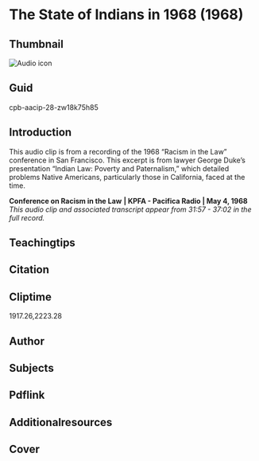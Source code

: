 # The State of Indians in 1968 (1968)

## Thumbnail

![Audio icon](https://s3.amazonaws.com/americanarchive.org/primary_source_sets/audio-digitized.jpg "Audio icon")

## Guid
cpb-aacip-28-zw18k75h85

## Introduction

This audio clip is from a recording of the 1968 “Racism in the Law” conference in San Francisco. This excerpt is from lawyer George Duke’s presentation “Indian Law: Poverty and Paternalism,” which detailed problems Native Americans, particularly those in California, faced at the time.

<b>Conference on Racism in the Law</b>
<b>| KPFA - Pacifica Radio | May 4, 1968 </b>
<i>This audio clip and associated transcript appear from 31:57 - 37:02 in the full record.</i>

## Teachingtips

## Citation

## Cliptime

1917.26,2223.28

## Author
## Subjects
## Pdflink
## Additionalresources
## Cover
